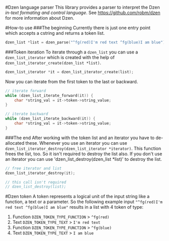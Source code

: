#Dzen language parser
This library provides a parser to interpret the Dzen *in-text formating and control language*. See https://github.com/robm/dzen for more information about Dzen.
   
#How-to use
###The beginning
Currently there is just one entry point which accepts a cstring and returns a token list.

```c
dzen_list *list = dzen_parse("^fg(red)I'm red text ^fg(blue)I am blue");
```

###Token iteration
To iterate through a `dzen_list` you can use a `dzen_list_iterator` which is created with the help of `dzen_list_iterator_create(dzen_list *list)`.

```c
dzen_list_iterator *it = dzen_list_iterator_create(list);
```

Now you can iterate from the first token to the last or backward.

```c
// iterate forward
while (dzen_list_iterate_forward(it)) {
    char *string_val = it->token->string_value;
}

// iterate backward
while (dzen_list_iterate_backward(it)) {
    char *string_val = it->token->string_value;
}
```

###The end
After working with the token list and an iterator you have to de-allocated these. Whenever you use an iterator you can use `dzen_list_iterator_destroy(dzen_list_iterator *iterator)`. This function frees the list, too. So it isn't required to destroy the list also. If you don't use an iterator you can use 'dzen_list_destroy(dzen_list *list)' to destroy the list.

```c
// free iterator and list
dzen_list_iterator_destroy(it);

// this call isn't required
// dzen_list_destroy(list);
```

#Dzen token
A token represents a logical unit of the input string like a function, a text or a parameter. So the following example input `"^fg(red)I'm red text ^fg(blue)I am blue"` results in a list with 4 token of type:

1. Function `DZEN_TOKEN_TYPE_FUNCTION` \> `^fg(red)`
2. Text `DZEN_TOKEN_TYPE_TEXT` \> `I'm red text `
3. Function `DZEN_TOKEN_TYPE_FUNCTION` \> `^fg(blue)`
4. Text `DZEN_TOKEN_TYPE_TEXT` \> `I am blue`
